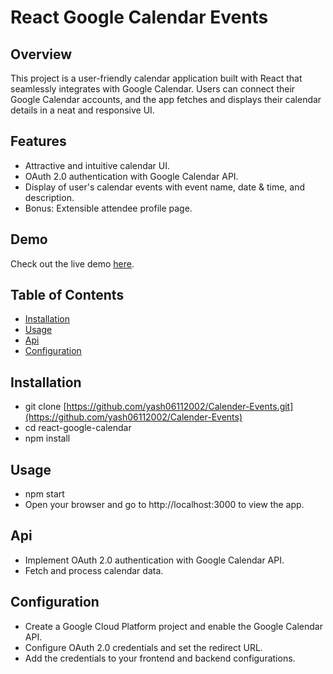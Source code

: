 # React Google Calendar Events

## Overview

This project is a user-friendly calendar application built with React that seamlessly integrates with Google Calendar. Users can connect their Google Calendar accounts, and the app fetches and displays their calendar details in a neat and responsive UI.

## Features

- Attractive and intuitive calendar UI.
- OAuth 2.0 authentication with Google Calendar API.
- Display of user's calendar events with event name, date & time, and description.
- Bonus: Extensible attendee profile page.

## Demo

Check out the live demo [here](link-to-live-demo).

## Table of Contents

- [Installation](#installation)
- [Usage](#usage)
- [Api](#api)
- [Configuration](#configuration)

## Installation

- git clone [https://github.com/yash06112002/Calender-Events.git](https://github.com/yash06112002/Calender-Events)
- cd react-google-calendar
- npm install

## Usage

- npm start
- Open your browser and go to http://localhost:3000 to view the app.

## Api

- Implement OAuth 2.0 authentication with Google Calendar API.
- Fetch and process calendar data.

## Configuration

- Create a Google Cloud Platform project and enable the Google Calendar API.
- Configure OAuth 2.0 credentials and set the redirect URL.
- Add the credentials to your frontend and backend configurations.

